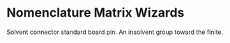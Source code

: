 # Nomenclature Matrix Wizards

Solvent connector standard board pin.
An insolvent group toward the finite.